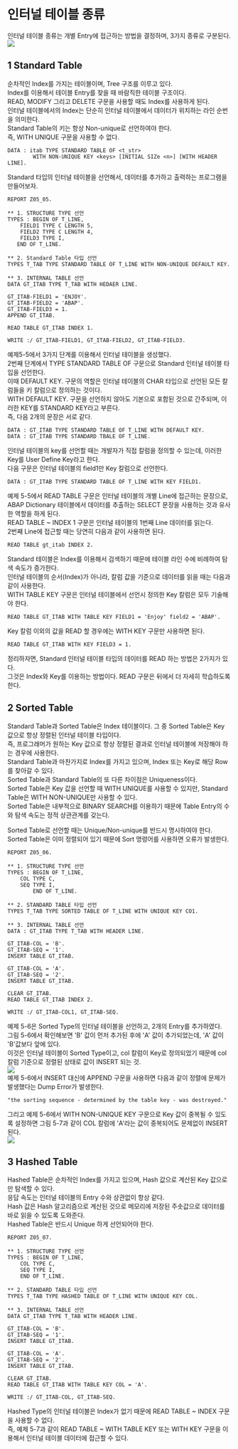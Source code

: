 # 인터널 테이블 종류
인터널 테이블 종류는 개별 Entry에 접근하는 방법을 결정하며, 3가지 종류로 구분된다.<br>
![](../img/3-11.png)

## 1 Standard Table
순차적인 Index를 가지는 테이블이며, Tree 구조를 이루고 있다. <br>
Index를 이용해서 테이블 Entry를 찾을 때 바람직한 테이블 구조이다. <br>
READ, MODIFY 그리고 DELETE 구문을 사용할 때도 Index를 사용하게 된다. <br>
인터널 테이블에서의 Index는 단순히 인터널 테이블에서 데이터가 위치하는 라인 순번을 의미한다. <br>
Standard Table의 키는 항상 Non-unique로 선언하여야 한다. <br>
즉, WITH UNIQUE 구문을 사용할 수 없다.

```abap
DATA : itab TYPE STANDARD TABLE OF <t_str>
        WITH NON-UNIQUE KEY <keys> [INITIAL SIZe <n>] [WITH HEADER LINE].
```

Standard 타입의 인터널 테이블을 선언해서, 데이터를 추가하고 출력하는 프로그램을 만들어보자.

```abap
REPORT Z05_05.

** 1. STRUCTURE TYPE 선언
TYPES : BEGIN OF T_LINE,
    FIELD1 TYPE C LENGTH 5,
    FIELD2 TYPE C LENGTH 4,
    FIELD3 TYPE I,
   END OF T_LINE.

** 2. Standard Table 타입 선언
TYPES T_TAB TYPE STANDARD TABLE OF T_LINE WITH NON-UNIQUE DEFAULT KEY.

** 3. INTERNAL TABLE 선언
DATA GT_ITAB TYPE T_TAB WITH HEDAER LINE.

GT_ITAB-FIELD1 = 'ENJOY'.
GT_ITAB-FIELD2 = 'ABAP'.
GT_ITAB-FIELD3 = 1.
APPEND GT_ITAB.

READ TABLE GT_ITAB INDEX 1.

WRITE :/ GT_ITAB-FIELD1, GT_ITAB-FIELD2, GT_ITAB-FIELD3.
```

예제5-5에서 3가지 단계를 이용해서 인터널 테이블을 생성했다. <BR>
2번째 단계에서 TYPE STANDARD TABLE OF 구문으로 Standard 인터널 테이블 타입을 선언한다. <br>
이때 DEFAULT KEY. 구문의 역할은 인터널 테이블의 CHAR 타입으로 선언된 모든 칼럼들을 키 칼럼으로 정의하는 것이다. <BR>
WITH DEFAULT KEY. 구문을 선언하지 않아도 기본으로 포함된 것으로 간주되며, 이러한 KEY를 STANDARD KEY라고 부른다. <BR>
즉, 다음 2개의 문장은 서로 같다.
```ABAP
DATA : GT_ITAB TYPE STANDARD TABLE OF T_LINE WITH DEFAULT KEY.
DATA : GT_ITAB TYPE STANDARD TBALE OF T_LINE.
```

인터널 테이블의 key를 선언할 때는 개발자가 직접 칼럼을 정의할 수 있는데, 이러한 Key를 User Define Key라고 한다. <br>
다음 구문은 인터널 테이블의 field1만 Key 칼럼으로 선언한다.

```abap
DATA : GT_ITAB TYPE STANDARD TABLE OF T_LINE WITH KEY FIELD1.
```

예제 5-5에서 READ TABLE 구문은 인터널 테이블의 개별 Line에 접근하는 문장으로, ABAP Dictionary 테이블에서 데이터를 추출하는 SELECT 문장을 사용하는 것과 유사한 역할을 하게 된다. <br>
READ TABLE ~ INDEX 1 구문은 인터널 테이블의 1번째 Line 데이터를 읽는다.<br>
2번째 Line에 접근할 때는 당연히 다음과 같이 사용하면 된다.

```abap
READ TABLE gt_itab INDEX 2.
```

Standard 테이블은 Index를 이용해서 검색하기 때문에 테이블 라인 수에 비례하여 탐색 속도가 증가한다. <br>
인터널 테이블의 순서(Index)가 아니라, 칼럼 값을 기준으로 데이터를 읽을 때는 다음과 같이 사용한다. <br>
WITH TABLE KEY 구문은 인터널 테이블에서 선언시 정의한 Key 칼럼은 모두 기술해야 한다.
```abap
READ TABLE GT_ITAB WITH TABLE KEY FIELD1 = 'Enjoy' field2 = 'ABAP'.
```

Key 칼럼 이외의 값을 READ 할 경우에는 WITH KEY 구문만 사용하면 된다.
```ABAP
READ TABLE GT_ITAB WITH KEY FIELD3 = 1.
```

정리하자면, Standard 인터널 테이블 타입의 데이터를 READ 하는 방법은 2가지가 있다. <br>
그것은 Index와 Key를 이용하는 방법이다. READ 구문은 뒤에서 더 자세히 학습하도록 한다.

## 2 Sorted Table
Standard Table과 Sorted Table은 Index 테이블이다. 그 중 Sorted Table은 Key 값으로 항상 정렬된 인터널 테이블 타입이다. <br>
즉, 프로그래머가 원하는 Key 값으로 항상 정렬된 결과로 인터널 테이블에 저장해야 하는 경우에 사용한다. <br>
Standard Table과 마찬가지로 Index를 가지고 있으며, Index 또는 Key로 해당 Row를 찾아갈 수 있다. <br>
Sorted Table과 Standard Table의 또 다른 차이점은 Uniqueness이다. <br>
Sorted Table은 Key 값을 선언할 때 WITH UNIQUE를 사용할 수 있지만, Standard Table은 WITH NON-UNIQUE만 사용할 수 있다. <br>
Sorted Table은 내부적으로 BINARY SEARCH를 이용하기 때문에 Table Entry의 수와 탐색 속도는 정적 상관관계를 갖는다. <br>

Sorted Table로 선언할 때는 Unique/Non-unique를 반드시 명시하여야 한다. <br>
Sorted Table은 이미 정렬되어 있기 때문에 Sort 명령어를 사용하면 오류가 발생한다.

```abap
REPORT Z05_06.

** 1. STRUCTURE TYPE 선언
TYPES : BEGIN OF T_LINE,
    COL TYPE C,
    SEQ TYPE I,
        END OF T_LINE.

** 2. STANDARD TABLE 타입 선언
TYPES T_TAB TYPE SORTED TABLE OF T_LINE WITH UNIQUE KEY CO1.

** 3. INTERNAL TABLE 선언
DATA : GT_ITAB TYPE T_TAB WITH HEADER LINE.

GT_ITAB-COL = 'B'.
GT_ITAB-SEQ = '1'.
INSERT TABLE GT_ITAB.

GT_ITAB-COL = 'A'.
GT_ITAB-SEQ = '2'.
INSERT TABLE GT_ITAB.

CLEAR GT_ITAB.
READ TABLE GT_ITAB INDEX 2.

WRITE :/ GT_ITAB-COL1, GT_ITAB-SEQ.
```
예제 5-6은 Sorted Type의 인터널 테이블을 선언하고, 2개의 Entry를 추가하였다. <br>
그림 5-6에서 확인해보면 'B' 값이 먼저 추가된 후에 'A' 값이 추가되었는데, 'A' 값이 'B'값보다 앞에 있다. <br>
이것은 인터널 테이블이 Sorted Type이고, col 칼럼이 Key로 정의되었기 때문에 col 칼럼 기준으로 정렬된 상태로 값이 INSERT 되는 것. <BR>
![](../img/3-12.png) <BR>
예제 5-6에서 INSERT 대신에 APPEND 구문을 사용하면 다음과 같이 정렬에 문제가 발생했다는 Dump Error가 발생한다.
```abap
"the sorting sequence - determined by the table key - was destroyed."
```

그리고 예제 5-6에서 WITH NON-UNIQUE KEY 구문으로 Key 값이 중복될 수 있도록 설정하면 그림 5-7과 같이 COL 칼럼에 'A'라는 값이 중복되어도 문제없이 INSERT 된다. <br>
![](img/../../img/3-13.png)

## 3 Hashed Table
Hashed Table은 순차적인 Index를 가지고 있으며, Hash 값으로 계산된 Key 값으로만 탐색할 수 있다. <br>
응답 속도는 인터널 테이블의 Entry 수와 상관없이 항상 같다. <br>
Hash 값은 Hash 알고리즘으로 계산된 것으로 메모리에 저장된 주솟값으로 데이터를 바로 읽을 수 있도록 도와준다. <br>
Hashed Table은 반드시 Unique 하게 선언되어야 한다.
```abap
REPORT Z05_07.

** 1. STRUCTURE TYPE 선언
TYPES : BEGIN OF T_LINE,
    COL TYPE C,
    SEQ TYPE I,
    END OF T_LINE.

** 2. STANDARD TABLE 타입 선언
TYPES T_TAB TYPE HASHED TABLE OF T_LINE WITH UNIQUE KEY COL.

** 3. INTERNAL TABLE 선언
DATA GT_ITAB TYPE T_TAB WITH HEADER LINE.

GT_ITAB-COL = 'B'.
GT_ITAB-SEQ = '1'.
INSERT TABLE GT_ITAB.

GT_ITAB-COL = 'A'.
GT_ITAB-SEQ = '2'.
INSERT TABLE GT_ITAB.

CLEAR GT_ITAB.
READ TABLE GT_ITAB WITH TABLE KEY COL = 'A'.

WRITE :/ GT_ITAB-COL, GT_ITAB-SEQ.
```

Hashed Type의 인터널 테이블은 Index가 없기 때문에 READ TABLE ~ INDEX 구문을 사용할 수 없다. <BR>
즉, 예제 5-7과 같이 READ TABLE ~ WITH TABLE KEY 또는 WITH KEY 구문을 이용해서 인터널 테이블 데이터에 접근할 수 있다.